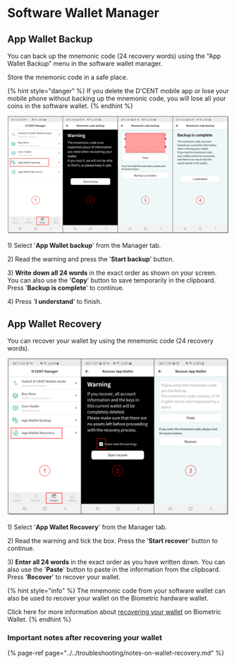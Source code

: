 # Software Wallet Manager

## App Wallet Backup

You can back up the mnemonic code \(24 recovery words\) using the "App Wallet Backup" menu in the software wallet manager. 

Store the mnemonic code in a safe place.

{% hint style="danger" %}
If you delete the D'CENT mobile app or lose your mobile phone without backing up the mnemonic code, you will lose all your coins in the software wallet.
{% endhint %}

![](../../.gitbook/assets/1%20%282%29.png)

1\) Select '**App Wallet backup**' from the Manager tab.

2\) Read the warning and press the '**Start backup**' button.

3\) **Write down all 24 words** in the exact order as shown on your screen.  You can also use the '**Copy**' button to save temporarily in the clipboard. Press '**Backup is complete**' to continue. 

4\) Press '**I understand**' to finish.

## App Wallet Recovery

You can recover your wallet by using the mnemonic code \(24 recovery words\).

![](../../.gitbook/assets/2%20%282%29.png)

1\) Select '**App Wallet Recovery**' from the Manager tab.

2\) Read the warning and tick the box. Press the '**Start recover**' button to continue.

3\) **Enter all 24 words** in the exact order as you have written down. You can also use the '**Paste**' button to paste in the information from the clipboard. Press '**Recover**' to recover your wallet. 

{% hint style="info" %}
The mnemonic code from your software wallet can also be used to recover your wallet on the Biometric hardware wallet.   
  
Click here for more information about [recovering your wallet](../../biometric-wallet/recovery.md) on Biometric Wallet.
{% endhint %}

### Important notes after recovering your wallet

{% page-ref page="../../troubleshooting/notes-on-wallet-recovery.md" %}



